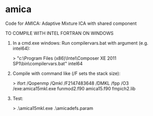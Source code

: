 # amica
Code for AMICA: Adaptive Mixture ICA with shared component

TO COMPILE WITH INTEL FORTRAN ON WINDOWS

1. In a cmd.exe windows: Run compilervars.bat with argument (e.g. intel64): 

   \> "c:\Program Files (x86)\Intel\Composer XE 2011 SP1\bin\compilervars.bat" intel64

2. Compile with command like (/F sets the stack size):

   \> ifort   /Qopenmp /Qmkl  /F2147483648 /DMKL /fpp  /O3  /exe:amica15mkl.exe  funmod2.f90 amica15.f90 fmpich2.lib

3. Test:

   \> .\amica15mkl.exe .\amicadefs.param
